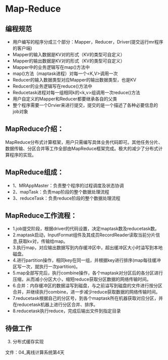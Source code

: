 # Map-Reduce

## 编程规范

- 用户编写的程序分成三个部分：Mapper，Reducer，Driver(提交运行mr程序的客户端)
- Mapper的输入数据是KV对的形式（KV的类型可自定义）
- Mapper的输出数据是KV对的形式（KV的类型可自定义）
- Mapper中的业务逻辑写在map()方法中
- map()方法（maptask进程）对每一个<K,V>调用一次
- Reducer的输入数据类型对应Mapper的输出数据类型，也是KV
- Reducer的业务逻辑写在reduce()方法中
- Reducetask进程对每一组相同k的<k,v>组调用一次reduce()方法
- 用户自定义的Mapper和Reducer都要继承各自的父类
- 整个程序需要一个Drvier来进行提交，提交的是一个描述了各种必要信息的job对象

## MapReduce介绍：
MapReduce分布式计算框架，用户只需编写具体业务代码即可。其他任务分片、数据传输、分区合并等工作全部由MapReduce框架完成。极大的减少了分布式计算程序的实现。

## MapReduce组成：
- 1、MRAppMaster：负责整个程序的过程调度及状态协调
- 2、mapTask：负责map阶段的整个数据处理流程
- 3、reduceTask：负责reduce阶段的整个数据处理流程

## MapReduce工作流程：
- 1.job提交阶段，根据driver的代码设置，决定maptask数及reducetask数。
- 2.maptask启动，InputFormat组件及其成员RecordReader读取当前分片信息,获取kv对，传输给map。
- 3.执行map，对应输出数据写到内存缓冲区中，超出缓冲区大小时溢写到本地磁盘。
- 4.进行partition操作，相同key在同一组，并根据key进行排序(map每往缓冲区写一次，就执行一次partition)。
- 5.map全部写完后，执行combine操作，各个maptask对分区后的各分区进行压缩，从而减小分区大小，缩短reduce获取分区数据的网络传输时间。
- 6.合并：内存缓冲区的数据溢写到磁盘，与之前溢写到磁盘的文件进行按分区合并，并继续执行combine，进一步减少reduce获取数据的网络传输时间。
- 7.reducetask根据自己的分区号，到各个maptask所在机器获取对应分区，并在reducetask机器上进行分区合并、排序。
- 8.reducetask执行reduce，完成后输出文件到指定目录

## 待做工作
3. 分布式缓存实现

文件：04_离线计算系统第4天
